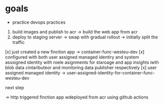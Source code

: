 # goals
- practice devops practices 
1. build images and publish to acr -> build the web app from acr
2. deploy to staging server -> swap with gradual rollout -> initially split the traffic

[x] just created a new finction app -> container-func-westeu-dev
[x] configured with both user assigned managed identiry and system asssigned identity with roele asignments for staroage and app insights iwth blob data cintaributeor and monitoring data publisher respectively
[x] user assigned managed identity -> user-assigned-identity-for-container-func-westeu-dev

next step

-> http triggered finction app wdeployed from acr using github actions 
